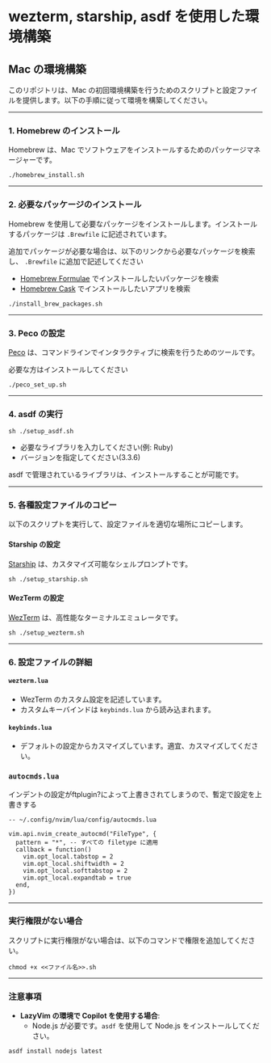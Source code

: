 # wezterm, starship, asdf を使用した環境構築

## Mac の環境構築

このリポジトリは、Mac の初回環境構築を行うためのスクリプトと設定ファイルを提供します。以下の手順に従って環境を構築してください。

---

### 1. Homebrew のインストール

Homebrew は、Mac でソフトウェアをインストールするためのパッケージマネージャーです。

```shell
./homebrew_install.sh
```

---

### 2. 必要なパッケージのインストール

Homebrew を使用して必要なパッケージをインストールします。インストールするパッケージは `.Brewfile` に記述されています。

追加でパッケージが必要な場合は、以下のリンクから必要なパッケージを検索し、 `.Brewfile` に追加で記述してください

- [Homebrew Formulae](https://formulae.brew.sh/formula/) でインストールしたいパッケージを検索
- [Homebrew Cask](https://formulae.brew.sh/cask/) でインストールしたいアプリを検索

```shell
./install_brew_packages.sh
```

---

### 3. Peco の設定

[Peco](https://github.com/peco/peco) は、コマンドラインでインタラクティブに検索を行うためのツールです。

必要な方はインストールしてください

```shell
./peco_set_up.sh
```

---

### 4. asdf の実行

```shell
sh ./setup_asdf.sh
```

- 必要なライブラリを入力してください(例: Ruby)
- バージョンを指定してください(3.3.6)

asdf で管理されているライブラリは、インストールすることが可能です。

---

### 5. 各種設定ファイルのコピー

以下のスクリプトを実行して、設定ファイルを適切な場所にコピーします。

#### Starship の設定

[Starship](https://starship.rs/) は、カスタマイズ可能なシェルプロンプトです。

```shell
sh ./setup_starship.sh
```

#### WezTerm の設定

[WezTerm](https://wezfurlong.org/wezterm/) は、高性能なターミナルエミュレータです。

```shell
sh ./setup_wezterm.sh
```

---

### 6. 設定ファイルの詳細

#### `wezterm.lua`

- WezTerm のカスタム設定を記述しています。
- カスタムキーバインドは `keybinds.lua` から読み込まれます。

#### `keybinds.lua`

- デフォルトの設定からカスマイズしています。適宜、カスマイズしてください。

### `autocmds.lua`

インデントの設定がftplugin?によって上書きされてしまうので、暫定で設定を上書きする

```
-- ~/.config/nvim/lua/config/autocmds.lua

vim.api.nvim_create_autocmd("FileType", {
  pattern = "*", -- すべての filetype に適用
  callback = function()
    vim.opt_local.tabstop = 2
    vim.opt_local.shiftwidth = 2
    vim.opt_local.softtabstop = 2
    vim.opt_local.expandtab = true
  end,
})
```

---

### 実行権限がない場合

スクリプトに実行権限がない場合は、以下のコマンドで権限を追加してください。

```shell
chmod +x <<ファイル名>>.sh
```

---

### 注意事項

- **LazyVim の環境で Copilot を使用する場合**:
  - Node.js が必要です。`asdf` を使用して Node.js をインストールしてください。

```shell
asdf install nodejs latest
```

